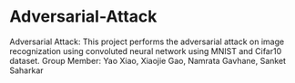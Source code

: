 # Adversarial-Attack


Adversarial Attack: This project performs the adversarial attack on image recognization using convoluted neural network using MNIST and Cifar10 dataset.  Group Member: Yao Xiao, Xiaojie Gao, Namrata Gavhane, Sanket Saharkar
